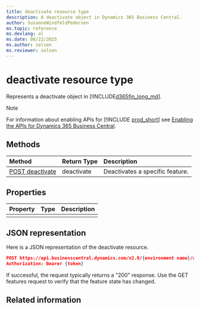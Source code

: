 ```yaml
---
title: deactivate resource type
description: A deactivate object in Dynamics 365 Business Central.
author: SusanneWindfeldPedersen
ms.topic: reference
ms.devlang: al
ms.date: 08/22/2025
ms.author: solsen
ms.reviewer: solsen
---
```


# deactivate resource type

Represents a deactivate object in [!INCLUDE[d365fin_long_md](../../includes/d365fin_long_md.md)].

> [!NOTE]
> For information about enabling APIs for [!INCLUDE [prod_short](../../includes/prod_short.md)] see [Enabling the APIs for Dynamics 365 Business Central](../../api-reference/v2.0/enabling-apis-for-dynamics-nav.md).


## Methods

| Method | Return Type|Description |
|:--------------------|:-----------|:-------------------------|
|[POST deactivate](../api/dynamics_deactivate_post.md)|deactivate| Deactivates a specific feature.|


## Properties

| Property           | Type   |Description     |
|:-------------------|:-------|:---------------|
||||

## JSON representation

Here is a JSON representation of the deactivate resource.


```json
POST https://api.businesscentral.dynamics.com/v2.0/{environment name}/api/microsoft/automation/v2.0/companies({companyId})/features({featureId})/Microsoft.NAV.deactivate
Authorization: Bearer {token}
```

If successful, the request typically returns a "200" response. Use the GET features request to verify that the feature state has changed.


## Related information
